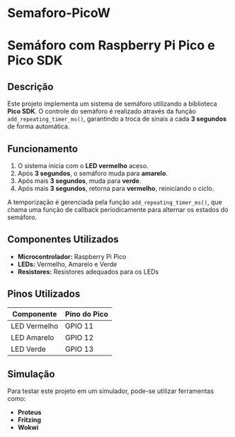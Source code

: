 # Semaforo-PicoW

# Semáforo com Raspberry Pi Pico e Pico SDK

## Descrição
Este projeto implementa um sistema de semáforo utilizando a biblioteca **Pico SDK**. O controle do semáforo é realizado através da função `add_repeating_timer_ms()`, garantindo a troca de sinais a cada **3 segundos** de forma automática.

## Funcionamento
1. O sistema inicia com o **LED vermelho** aceso.
2. Após **3 segundos**, o semáforo muda para **amarelo**.
3. Após mais **3 segundos**, muda para **verde**.
4. Após mais **3 segundos**, retorna para **vermelho**, reiniciando o ciclo.

A temporização é gerenciada pela função `add_repeating_timer_ms()`, que chama uma função de callback periodicamente para alternar os estados do semáforo.

## Componentes Utilizados
- **Microcontrolador:** Raspberry Pi Pico
- **LEDs:** Vermelho, Amarelo e Verde
- **Resistores:** Resistores adequados para os LEDs

## Pinos Utilizados
| Componente  | Pino do Pico |
|-------------|-------------|
| LED Vermelho | GPIO 11     |
| LED Amarelo  | GPIO 12     |
| LED Verde    | GPIO 13     |


## Simulação
Para testar este projeto em um simulador, pode-se utilizar ferramentas como:
- **Proteus**
- **Fritzing**
- **Wokwi**

